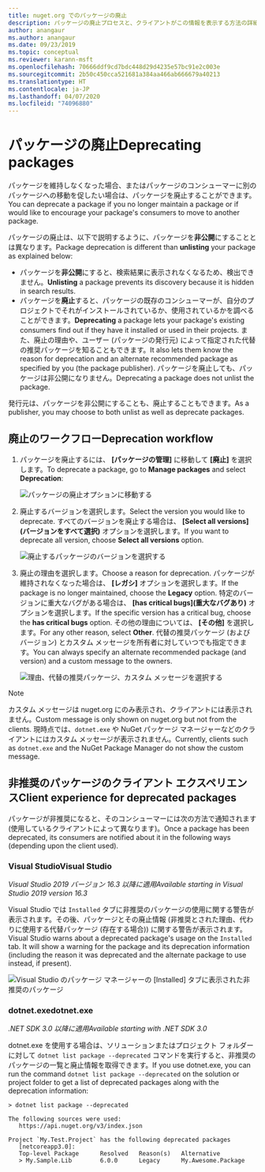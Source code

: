 ```yaml
---
title: nuget.org でのパッケージの廃止
description: パッケージの廃止プロセスと、クライアントがこの情報を表示する方法の詳細な説明
author: anangaur
ms.author: anangaur
ms.date: 09/23/2019
ms.topic: conceptual
ms.reviewer: karann-msft
ms.openlocfilehash: 70666ddf9cd7bdc448d29d4235e57bc91e2c003e
ms.sourcegitcommit: 2b50c450cca521681a384aa466ab666679a40213
ms.translationtype: HT
ms.contentlocale: ja-JP
ms.lasthandoff: 04/07/2020
ms.locfileid: "74096880"
---
```

# <a name="deprecating-packages"></a><span data-ttu-id="b1bee-103">パッケージの廃止</span><span class="sxs-lookup"><span data-stu-id="b1bee-103">Deprecating packages</span></span>

<span data-ttu-id="b1bee-104">パッケージを維持しなくなった場合、またはパッケージのコンシューマーに別のパッケージへの移動を促したい場合は、パッケージを廃止することができます。</span><span class="sxs-lookup"><span data-stu-id="b1bee-104">You can deprecate a package if you no longer maintain a package or if would like to encourage your package's consumers to move to another package.</span></span> 

<span data-ttu-id="b1bee-105">パッケージの廃止は、以下で説明するように、パッケージを**非公開**にすることとは異なります。</span><span class="sxs-lookup"><span data-stu-id="b1bee-105">Package deprecation is different than **unlisting** your package as explained below:</span></span>
* <span data-ttu-id="b1bee-106">パッケージを**非公開**にすると、検索結果に表示されなくなるため、検出できません。</span><span class="sxs-lookup"><span data-stu-id="b1bee-106">**Unlisting** a package prevents its discovery because it is hidden in search results.</span></span> 
* <span data-ttu-id="b1bee-107">パッケージを**廃止**すると、パッケージの既存のコンシューマーが、自分のプロジェクトでそれがインストールされているか、使用されているかを調べることができます。</span><span class="sxs-lookup"><span data-stu-id="b1bee-107">**Deprecating** a package lets your package's existing consumers find out if they have it installed or used in their projects.</span></span> <span data-ttu-id="b1bee-108">また、廃止の理由や、ユーザー (パッケージの発行元) によって指定された代替の推奨パッケージを知ることもできます。</span><span class="sxs-lookup"><span data-stu-id="b1bee-108">It also lets them know the reason for deprecation and an alternate recommended package as specified by you (the package publisher).</span></span> <span data-ttu-id="b1bee-109">パッケージを廃止しても、パッケージは非公開になりません。</span><span class="sxs-lookup"><span data-stu-id="b1bee-109">Deprecating a package does not unlist the package.</span></span> 

<span data-ttu-id="b1bee-110">発行元は、パッケージを非公開にすることも、廃止することもできます。</span><span class="sxs-lookup"><span data-stu-id="b1bee-110">As a publisher, you may choose to both unlist as well as deprecate packages.</span></span>

## <a name="deprecation-workflow"></a><span data-ttu-id="b1bee-111">廃止のワークフロー</span><span class="sxs-lookup"><span data-stu-id="b1bee-111">Deprecation workflow</span></span>
1. <span data-ttu-id="b1bee-112">パッケージを廃止するには、 **[パッケージの管理]** に移動して **[廃止]** を選択します。</span><span class="sxs-lookup"><span data-stu-id="b1bee-112">To deprecate a package, go to **Manage packages** and select **Deprecation**:</span></span>

    ![パッケージの廃止オプションに移動する](media/deprecation-select-option.png)

2. <span data-ttu-id="b1bee-114">廃止するバージョンを選択します。</span><span class="sxs-lookup"><span data-stu-id="b1bee-114">Select the version you would like to deprecate.</span></span> <span data-ttu-id="b1bee-115">すべてのバージョンを廃止する場合は、 **[Select all versions]\(バージョンをすべて選択\)** オプションを選択します。</span><span class="sxs-lookup"><span data-stu-id="b1bee-115">If you want to deprecate all version, choose **Select all versions** option.</span></span>

    ![廃止するパッケージのバージョンを選択する](media/deprecation-select-version.png)

3. <span data-ttu-id="b1bee-117">廃止の理由を選択します。</span><span class="sxs-lookup"><span data-stu-id="b1bee-117">Choose a reason for deprecation.</span></span> <span data-ttu-id="b1bee-118">パッケージが維持されなくなった場合は、 **[レガシ]** オプションを選択します。</span><span class="sxs-lookup"><span data-stu-id="b1bee-118">If the package is no longer maintained, choose the **Legacy** option.</span></span> <span data-ttu-id="b1bee-119">特定のバージョンに重大なバグがある場合は、 **[has critical bugs]\(重大なバグあり\)** オプションを選択します。</span><span class="sxs-lookup"><span data-stu-id="b1bee-119">If the specific version has a critical bug, choose the **has critical bugs** option.</span></span> <span data-ttu-id="b1bee-120">その他の理由については、 **[その他]** を選択します。</span><span class="sxs-lookup"><span data-stu-id="b1bee-120">For any other reason, select **Other**.</span></span> <span data-ttu-id="b1bee-121">代替の推奨パッケージ (およびバージョン) とカスタム メッセージを所有者に対していつでも指定できます。</span><span class="sxs-lookup"><span data-stu-id="b1bee-121">You can always specify an alternate recommended package (and version) and a custom message to the owners.</span></span> 

    ![理由、代替の推奨パッケージ、カスタム メッセージを選択する](media/deprecation-save.png)

> [!Note]
> <span data-ttu-id="b1bee-123">カスタム メッセージは nuget.org にのみ表示され、クライアントには表示されません。</span><span class="sxs-lookup"><span data-stu-id="b1bee-123">Custom message is only shown on nuget.org but not from the clients.</span></span> <span data-ttu-id="b1bee-124">現時点では、`dotnet.exe` や NuGet パッケージ マネージャーなどのクライアントにはカスタム メッセージが表示されません。</span><span class="sxs-lookup"><span data-stu-id="b1bee-124">Currently, clients such as `dotnet.exe` and the NuGet Package Manager do not show the custom message.</span></span>

## <a name="client-experience-for-deprecated-packages"></a><span data-ttu-id="b1bee-125">非推奨のパッケージのクライアント エクスペリエンス</span><span class="sxs-lookup"><span data-stu-id="b1bee-125">Client experience for deprecated packages</span></span>
<span data-ttu-id="b1bee-126">パッケージが非推奨になると、そのコンシューマーには次の方法で通知されます (使用しているクライアントによって異なります)。</span><span class="sxs-lookup"><span data-stu-id="b1bee-126">Once a package has been deprecated, its consumers are notified about it in the following ways (depending upon the client used).</span></span>

### <a name="visual-studio"></a><span data-ttu-id="b1bee-127">Visual Studio</span><span class="sxs-lookup"><span data-stu-id="b1bee-127">Visual Studio</span></span> 
<span data-ttu-id="b1bee-128">*Visual Studio 2019 バージョン 16.3 以降に適用*</span><span class="sxs-lookup"><span data-stu-id="b1bee-128">*Available starting in Visual Studio 2019 version 16.3*</span></span>

<span data-ttu-id="b1bee-129">Visual Studio では `Installed` タブに非推奨のパッケージの使用に関する警告が表示されます。その後、パッケージとその廃止情報 (非推奨とされた理由、代わりに使用する代替パッケージ (存在する場合)) に関する警告が表示されます。</span><span class="sxs-lookup"><span data-stu-id="b1bee-129">Visual Studio warns about a deprecated package's usage on the `Installed` tab. It will show a warning for the package and its deprecation information (including the reason it was deprecated and the alternate package to use instead, if present).</span></span>

   ![Visual Studio のパッケージ マネージャーの [Installed] タブに表示された非推奨のパッケージ](media/deprecation-vs.png)

### <a name="dotnetexe"></a><span data-ttu-id="b1bee-131">dotnet.exe</span><span class="sxs-lookup"><span data-stu-id="b1bee-131">dotnet.exe</span></span>
<span data-ttu-id="b1bee-132">*.NET SDK 3.0 以降に適用*</span><span class="sxs-lookup"><span data-stu-id="b1bee-132">*Available starting with .NET SDK 3.0*</span></span>

<span data-ttu-id="b1bee-133">dotnet.exe を使用する場合は、ソリューションまたはプロジェクト フォルダーに対して `dotnet list package --deprecated` コマンドを実行すると、非推奨のパッケージの一覧と廃止情報を取得できます。</span><span class="sxs-lookup"><span data-stu-id="b1bee-133">If you use dotnet.exe, you can run the command `dotnet list package --deprecated` on the solution or project folder to get a list of deprecated packages along with the deprecation information:</span></span>

```
> dotnet list package --deprecated

The following sources were used:
   https://api.nuget.org/v3/index.json

Project `My.Test.Project` has the following deprecated packages
   [netcoreapp3.0]:
   Top-level Package      Resolved   Reason(s)   Alternative
   > My.Sample.Lib        6.0.0      Legacy      My.Awesome.Package

```
